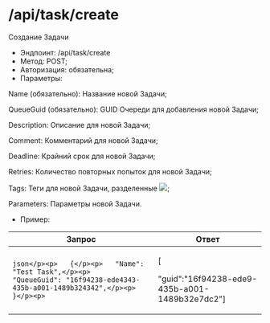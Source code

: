 # /api/task/create

Создание Задачи

* Эндпоинт: /api/task/create&#x20;
* Метод: POST;
* Авторизация: обязательна;
* Параметры:

Name (обязательно): Название новой Задачи;

QueueGuid (обязательно): GUID Очереди для добавления новой Задачи;

Description: Описание для новой Задачи;

Comment: Комментарий для новой Задачи;

Deadline: Крайний срок для новой Задачи;

Retries: Количество повторных попыток для новой Задачи;

Tags: Теги для новой Задачи, разделенные ![](https://lh7-rt.googleusercontent.com/docsz/AD_4nXdIcUefyW11ns_VP24F0H_BqMA5881NJVZtlSwuRUlujF5LndDsBb1AaSgHjJWeTYl9-1bvrIE0vYohBzm0_bH8a5wdpJeNFTrmaLfCk7Ju2IUfk5W_3Lyyrl9eWEDno6xqZKcTbA?key=o0FHaGHt8wdv-FpDKfCXmTRa);

Parameters: Параметры новой Задачи.

* Пример:

| Запрос                                                                                                                                          | Ответ                                                          |
| ----------------------------------------------------------------------------------------------------------------------------------------------- | -------------------------------------------------------------- |
| <p>```json</p><p>   {</p><p>   "Name": "Test Task",</p><p>   "QueueGuid": "16f94238-ede4343-435b-a001-1489b324342",</p><p>   }</p><p>   ```</p> | <p>[</p><p>"guid":"16f94238-ede9-435b-a001-1489b32e7dc2"] </p> |
